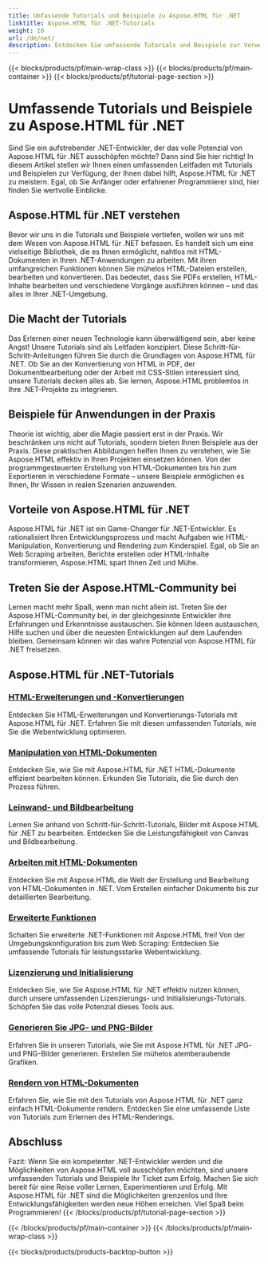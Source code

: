 ```yaml
---
title: Umfassende Tutorials und Beispiele zu Aspose.HTML für .NET
linktitle: Aspose.HTML für .NET-Tutorials
weight: 10
url: /de/net/
description: Entdecken Sie umfassende Tutorials und Beispiele zur Verwendung von Aspose.HTML für .NET. Nutzen Sie die Leistungsfähigkeit von Aspose.HTML, um Ihre .NET-Entwicklungsfähigkeiten zu verbessern.
---
```


{{< blocks/products/pf/main-wrap-class >}}
{{< blocks/products/pf/main-container >}}
{{< blocks/products/pf/tutorial-page-section >}}

# Umfassende Tutorials und Beispiele zu Aspose.HTML für .NET


Sind Sie ein aufstrebender .NET-Entwickler, der das volle Potenzial von Aspose.HTML für .NET ausschöpfen möchte? Dann sind Sie hier richtig! In diesem Artikel stellen wir Ihnen einen umfassenden Leitfaden mit Tutorials und Beispielen zur Verfügung, der Ihnen dabei hilft, Aspose.HTML für .NET zu meistern. Egal, ob Sie Anfänger oder erfahrener Programmierer sind, hier finden Sie wertvolle Einblicke.

## Aspose.HTML für .NET verstehen

Bevor wir uns in die Tutorials und Beispiele vertiefen, wollen wir uns mit dem Wesen von Aspose.HTML für .NET befassen. Es handelt sich um eine vielseitige Bibliothek, die es Ihnen ermöglicht, nahtlos mit HTML-Dokumenten in Ihren .NET-Anwendungen zu arbeiten. Mit ihren umfangreichen Funktionen können Sie mühelos HTML-Dateien erstellen, bearbeiten und konvertieren. Das bedeutet, dass Sie PDFs erstellen, HTML-Inhalte bearbeiten und verschiedene Vorgänge ausführen können – und das alles in Ihrer .NET-Umgebung.

## Die Macht der Tutorials

Das Erlernen einer neuen Technologie kann überwältigend sein, aber keine Angst! Unsere Tutorials sind als Leitfaden konzipiert. Diese Schritt-für-Schritt-Anleitungen führen Sie durch die Grundlagen von Aspose.HTML für .NET. Ob Sie an der Konvertierung von HTML in PDF, der Dokumentbearbeitung oder der Arbeit mit CSS-Stilen interessiert sind, unsere Tutorials decken alles ab. Sie lernen, Aspose.HTML problemlos in Ihre .NET-Projekte zu integrieren.

## Beispiele für Anwendungen in der Praxis

Theorie ist wichtig, aber die Magie passiert erst in der Praxis. Wir beschränken uns nicht auf Tutorials, sondern bieten Ihnen Beispiele aus der Praxis. Diese praktischen Abbildungen helfen Ihnen zu verstehen, wie Sie Aspose.HTML effektiv in Ihren Projekten einsetzen können. Von der programmgesteuerten Erstellung von HTML-Dokumenten bis hin zum Exportieren in verschiedene Formate – unsere Beispiele ermöglichen es Ihnen, Ihr Wissen in realen Szenarien anzuwenden.

## Vorteile von Aspose.HTML für .NET

Aspose.HTML für .NET ist ein Game-Changer für .NET-Entwickler. Es rationalisiert Ihren Entwicklungsprozess und macht Aufgaben wie HTML-Manipulation, Konvertierung und Rendering zum Kinderspiel. Egal, ob Sie an Web Scraping arbeiten, Berichte erstellen oder HTML-Inhalte transformieren, Aspose.HTML spart Ihnen Zeit und Mühe.

## Treten Sie der Aspose.HTML-Community bei

Lernen macht mehr Spaß, wenn man nicht allein ist. Treten Sie der Aspose.HTML-Community bei, in der gleichgesinnte Entwickler ihre Erfahrungen und Erkenntnisse austauschen. Sie können Ideen austauschen, Hilfe suchen und über die neuesten Entwicklungen auf dem Laufenden bleiben. Gemeinsam können wir das wahre Potenzial von Aspose.HTML für .NET freisetzen.

## Aspose.HTML für .NET-Tutorials

### [HTML-Erweiterungen und -Konvertierungen](./html-extensions-and-conversions/)
Entdecken Sie HTML-Erweiterungen und Konvertierungs-Tutorials mit Aspose.HTML für .NET. Erfahren Sie mit diesen umfassenden Tutorials, wie Sie die Webentwicklung optimieren.
### [Manipulation von HTML-Dokumenten](./html-document-manipulation/)
Entdecken Sie, wie Sie mit Aspose.HTML für .NET HTML-Dokumente effizient bearbeiten können. Erkunden Sie Tutorials, die Sie durch den Prozess führen.
### [Leinwand- und Bildbearbeitung](./canvas-and-image-manipulation/)
Lernen Sie anhand von Schritt-für-Schritt-Tutorials, Bilder mit Aspose.HTML für .NET zu bearbeiten. Entdecken Sie die Leistungsfähigkeit von Canvas und Bildbearbeitung.
### [Arbeiten mit HTML-Dokumenten](./working-with-html-documents/)
Entdecken Sie mit Aspose.HTML die Welt der Erstellung und Bearbeitung von HTML-Dokumenten in .NET. Vom Erstellen einfacher Dokumente bis zur detaillierten Bearbeitung.
### [Erweiterte Funktionen](./advanced-features/)
Schalten Sie erweiterte .NET-Funktionen mit Aspose.HTML frei! Von der Umgebungskonfiguration bis zum Web Scraping: Entdecken Sie umfassende Tutorials für leistungsstarke Webentwicklung.
### [Lizenzierung und Initialisierung](./licensing-and-initialization/)
Entdecken Sie, wie Sie Aspose.HTML für .NET effektiv nutzen können, durch unsere umfassenden Lizenzierungs- und Initialisierungs-Tutorials. Schöpfen Sie das volle Potenzial dieses Tools aus.
### [Generieren Sie JPG- und PNG-Bilder](./generate-jpg-and-png-images/)
Erfahren Sie in unseren Tutorials, wie Sie mit Aspose.HTML für .NET JPG- und PNG-Bilder generieren. Erstellen Sie mühelos atemberaubende Grafiken.
### [Rendern von HTML-Dokumenten](./rendering-html-documents/)
Erfahren Sie, wie Sie mit den Tutorials von Aspose.HTML für .NET ganz einfach HTML-Dokumente rendern. Entdecken Sie eine umfassende Liste von Tutorials zum Erlernen des HTML-Renderings.

## Abschluss
Fazit: Wenn Sie ein kompetenter .NET-Entwickler werden und die Möglichkeiten von Aspose.HTML voll ausschöpfen möchten, sind unsere umfassenden Tutorials und Beispiele Ihr Ticket zum Erfolg. Machen Sie sich bereit für eine Reise voller Lernen, Experimentieren und Erfolg. Mit Aspose.HTML für .NET sind die Möglichkeiten grenzenlos und Ihre Entwicklungsfähigkeiten werden neue Höhen erreichen. Viel Spaß beim Programmieren!
{{< /blocks/products/pf/tutorial-page-section >}}

{{< /blocks/products/pf/main-container >}}
{{< /blocks/products/pf/main-wrap-class >}}

{{< blocks/products/products-backtop-button >}}
